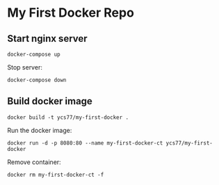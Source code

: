 # My First Docker Repo

## Start nginx server

```
docker-compose up
```

Stop server:

```
docker-compose down
```

## Build docker image

```
docker build -t ycs77/my-first-docker .
```

Run the docker image:

```
docker run -d -p 8080:80 --name my-first-docker-ct ycs77/my-first-docker
```

Remove container:

```
docker rm my-first-docker-ct -f
```
